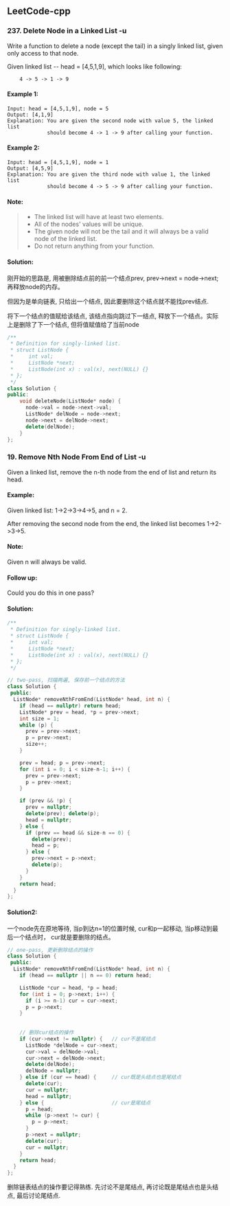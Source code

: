 ## LeetCode-cpp

### 237. Delete Node in a Linked List -u

Write a function to delete a node (except the tail) in a singly linked list, given only access to that node.

Given linked list -- head = [4,5,1,9], which looks like following:
```
    4 -> 5 -> 1 -> 9
```
#### Example 1:
```
Input: head = [4,5,1,9], node = 5
Output: [4,1,9]
Explanation: You are given the second node with value 5, the linked list
             should become 4 -> 1 -> 9 after calling your function.
```
#### Example 2:
```
Input: head = [4,5,1,9], node = 1
Output: [4,5,9]
Explanation: You are given the third node with value 1, the linked list
             should become 4 -> 5 -> 9 after calling your function.
```
#### Note:

> * The linked list will have at least two elements.
> * All of the nodes' values will be unique.
> * The given node will not be the tail and it will always be a valid node of the linked list.
> * Do not return anything from your function.

#### Solution:

刚开始的思路是, 用被删除结点前的前一个结点prev, prev->next = node->next; 再释放node的内存。

但因为是单向链表, 只给出一个结点, 因此要删除这个结点就不能找prev结点.

<span sytle="color:red">将下一个结点的值赋给该结点, 该结点指向跳过下一结点, 释放下一个结点。实际上是删除了下一个结点, 但将值赋值给了当前node</span>

```cpp
/**
 * Definition for singly-linked list.
 * struct ListNode {
 *     int val;
 *     ListNode *next;
 *     ListNode(int x) : val(x), next(NULL) {}
 * };
 */
class Solution {
public:
    void deleteNode(ListNode* node) {
      node->val = node->next->val;
      ListNode* delNode = node->next;
      node->next = delNode->next;
      delete(delNode);
    }
};
```


### 19. Remove Nth Node From End of List -u

Given a linked list, remove the n-th node from the end of list and return its head.

#### Example:
Given linked list: 1->2->3->4->5, and n = 2.

After removing the second node from the end, the linked list becomes 1->2->3->5.

#### Note:
Given n will always be valid.

#### Follow up:
Could you do this in one pass?

#### Solution:



```cpp
/**
 * Definition for singly-linked list.
 * struct ListNode {
 *     int val;
 *     ListNode *next;
 *     ListNode(int x) : val(x), next(NULL) {}
 * };
 */

// two-pass, 扫描两遍, 保存前一个结点的方法
class Solution {
 public:
  ListNode* removeNthFromEnd(ListNode* head, int n) {
    if (head == nullptr) return head;
    ListNode* prev = head, *p = prev->next;
    int size = 1;
    while (p) {
      prev = prev->next;
      p = prev->next;
      size++;
    }

    prev = head; p = prev->next;
    for (int i = 0; i < size-n-1; i++) {
      prev = prev->next;
      p = prev->next;
    }

    if (prev && !p) {
      prev = nullptr;
      delete(prev); delete(p);
      head = nullptr;
    } else {
      if (prev == head && size-n == 0) {
        delete(prev);
        head = p;
      } else {
        prev->next = p->next;
        delete(p);
      }
    }
    return head;
  }
};
```

#### Solution2:

一个node先在原地等待, 当p到达n=1的位置时候, cur和p一起移动, 当p移动到最后一个结点时， cur就是要删除的结点。
```cpp
// one-pass, 更新删除结点的操作
class Solution {
 public:
  ListNode* removeNthFromEnd(ListNode* head, int n) {
    if (head == nullptr || n == 0) return head;

    ListNode *cur = head, *p = head;
    for (int i = 0; p->next; i++) {
      if (i >= n-1) cur = cur->next;
      p = p->next;
    }
    
    
    // 删除cur结点的操作
    if (cur->next != nullptr) {   // cur不是尾结点
      ListNode *delNode = cur->next;
      cur->val = delNode->val;
      cur->next = delNode->next;
      delete(delNode);
      delNode = nullptr;
    } else if (cur == head) {     // cur既是头结点也是尾结点
      delete(cur);
      cur = nullptr;
      head = nullptr;
    } else {                      // cur是尾结点
      p = head;
      while (p->next != cur) {
        p = p->next;
      }
      p->next = nullptr;
      delete(cur);
      cur = nullptr;
    }
    return head;
  }
};
```


删除链表结点的操作要记得熟练.
先讨论不是尾结点, 再讨论既是尾结点也是头结点, 最后讨论尾结点.
